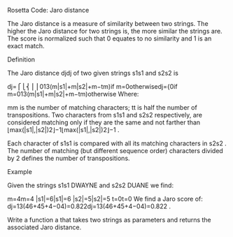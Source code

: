 Rosetta Code: Jaro distance


The Jaro distance is a measure of similarity between two strings. The higher the Jaro distance for two strings is, the more similar the strings are. The score is normalized such that 0 equates to no similarity and 1 is an exact match.

Definition

The Jaro distance  djdj  of two given strings  s1s1  and  s2s2  is

dj=⎧⎩⎨⎪⎪013(m|s1|+m|s2|+m−tm)if m=0otherwisedj={0if m=013(m|s1|+m|s2|+m−tm)otherwise 
Where:

mm  is the number of matching characters;
tt  is half the number of transpositions.
Two characters from  s1s1  and  s2s2  respectively, are considered matching only if they are the same and not farther than  ⌊max(|s1|,|s2|)2⌋−1⌊max(|s1|,|s2|)2⌋−1 .

Each character of  s1s1  is compared with all its matching characters in  s2s2  . The number of matching (but different sequence order) characters divided by 2 defines the number of transpositions.

Example

Given the strings  s1s1  DWAYNE and  s2s2  DUANE we find:

m=4m=4 
|s1|=6|s1|=6 
|s2|=5|s2|=5 
t=0t=0 
We find a Jaro score of:  dj=13(46+45+4−04)=0.822dj=13(46+45+4−04)=0.822 .

Write a function a that takes two strings as parameters and returns the associated Jaro distance.
